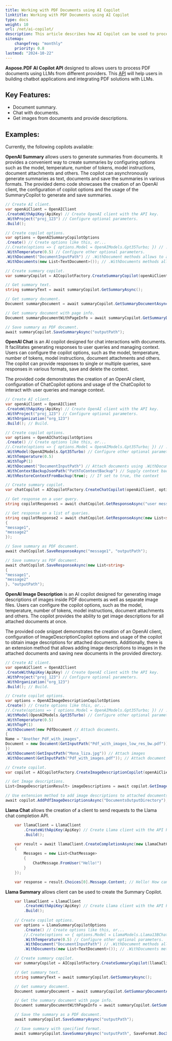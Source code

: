```yaml
---
title: Working with PDF Documents using AI Copilot
linktitle: Working with PDF Documents using AI Copilot
type: docs
weight: 10
url: /net/ai-copilot/
description: This article describes how AI Copilot can be used to process the PDF document with Aspose.PDF library.
sitemap:
    changefreq: "monthly"
    priority: 0.8
lastmod: "2024-10-22"
---
```


**Aspose.PDF AI Copilot API** designed to allows users to process PDF documents using LLMs from different providers. This [API](https://reference.aspose.com/pdf/net/aspose.pdf/) will help users in building chatbot applications and integrating PDF solutions with LLMs.

## Key Features:

* Document summary.
* Chat with documents.
* Get images from documents and provide descriptions.

## Examples:

Currently, the following copilots available:

**OpenAI Summary** allows users to generate summaries from documents. It provides a convenient way to create summaries by configuring options such as the model, temperature, number of tokens, model instructions, document attachments and others. The copilot can asynchronously generate summaries as text, documents and save the summaries in various formats. The provided demo code showcases the creation of an OpenAI client, the configuration of copilot options and the usage of the SummaryCopilot to generate and save summaries.

```cs
// Create AI client.
var openAiClient = OpenAIClient
.CreateWithApiKey(ApiKey) // Create OpenAI client with the API key.
.WithProject("proj_123") // Configure optional parameters.
.Build();

// Create copilot options.
var options = OpenAISummaryCopilotOptions
.Create() // Create options like this, or...
//.Create(options => { options.Model = OpenAIModels.Gpt35Turbo; }) // ...create using delegate.
.WithTemperature(0.5) // Configure other optional parameters.
.WithDocument("DocumentInputPath") // .WithDocument methods allows to add text, pdf and paths to documents.
.WithDocuments(new List<TextDocument>()); // .WithDocuments methods allows to add text, pdf and path collections.

// Create summary copilot.
var summaryCopilot = AICopilotFactory.CreateSummaryCopilot(openAiClient, options);

// Get summary text.
string summaryText = await summaryCopilot.GetSummaryAsync();

// Get summary document.
Document summaryDocument = await summaryCopilot.GetSummaryDocumentAsync();

// Get summary document with page info.
Document summaryDocumentWithPageInfo = await summaryCopilot.GetSummaryDocumentAsync(new PageInfo());

// Save summary as PDF document.
await summaryCopilot.SaveSummaryAsync("outputPath");
```

**OpenAI Chat** is an AI copilot designed for chat interactions with documents. It facilitates generating responses to user queries and managing context. Users can configure the copilot options, such as the model, temperature, number of tokens, model instructions, document attachments and others. The copilot can provide responses to single or multiple queries, save responses in various formats, save and delete the context.

The provided code demonstrates the creation of an OpenAI client, configuration of ChatCopilot options and usage of the ChatCopilot to interact with user queries and manage context.

```cs
// Create AI client.
var openAiClient = OpenAIClient
.CreateWithApiKey(ApiKey) // Create OpenAI client with the API key.
.WithProject("proj_123") // Configure optional parameters.
.WithOrganization("org_123")
.Build(); // Build.

// Create copilot options.
var options = OpenAIChatCopilotOptions
.Create() // Create options like this, or...
//.Create(options => { options.Model = OpenAIModels.Gpt35Turbo; }) // ...create using delegate.
.WithModel(OpenAIModels.Gpt35Turbo) // Configure other optional parameters.
.WithTemperature(0.5)
.WithTopP(1)
.WithDocument("DocumentInputPath") // Attach documents using .WithDocument(s) methods allows to add text, pdf and paths to documents.
.WithContextBackupJsonPath("PathToContextBackup") // Supply context backup to resume the conversation session.
.WithRestoreContextFromBackup(true); // If set to true, the context

// Create summary copilot.
var chatCopilot = AICopilotFactory.CreateChatCopilot(openAiClient, options);

// Get response on a user query.
string copilotResponse1 = await chatCopilot.GetResponseAsync("user message");

// Get response on a list of queries.
string copilotResponse2 = await chatCopilot.GetResponseAsync(new List<string>
{
"message1",
"message2"
});

// Save summary as PDF document.
await chatCopilot.SaveResponseAsync("message1", "outputPath");

// Save summary as PDF document.
await chatCopilot.SaveResponseAsync(new List<string>
{
"message1",
"message2"
}, "outputPath");
```

**OpenAI Image Description** is an AI copilot designed for generating image descriptions of images inside PDF documents as well as separate image files. Users can configure the copilot options, such as the model, temperature, number of tokens, model instructions, document attachments and others. The copilot provides the ability to get image descriptions for all attached documents at once.

The provided code snippet demonstrates the creation of an OpenAI client, configuration of ImageDescriptionCopilot options and usage of the copilot to obtain image descriptions for attached documents. Additionally, there is an extension method that allows adding image descriptions to images in the attached documents and saving new documents in the provided directory.

```cs
// Create AI client.
var openAiClient = OpenAIClient
.CreateWithApiKey(ApiKey) // Create OpenAI client with the API key.
.WithProject("proj_123") // Configure optional parameters.
.WithOrganization("org_123")
.Build(); // Build.

// Create copilot options.
var options = OpenAIImageDescriptionCopilotOptions
.Create() // Create options like this, or...
//.Create(options => { options.Model = OpenAIModels.Gpt35Turbo; }) // ...create using delegate.
.WithModel(OpenAIModels.Gpt35Turbo) // Configure other optional parameters.
.WithTemperature(0.5)
.WithTopP(1)
.WithDocument(new PdfDocument // Attach documents.
{
Name = "Another_Pdf_with_images",
Document = new Document(GetInputPath("Pdf_with_images_low_res_bw.pdf"))
})
.WithDocument(GetInputPath("Mona_liza.jpg")) // Attach images
.WithDocument(GetInputPath("Pdf_with_images.pdf")); // Attach document paths.

// Create copilot.
var copilot = AICopilotFactory.CreateImageDescriptionCopilot(openAiClient, options);

// Get Image descriptions.
List<ImageDescriptionResult> imageDescriptions = await copilot.GetImageDescriptionsAsync();

// Use extension method to add image descriptions to attached documents.
await copilot.AddPdfImageDescriptionsAsync("DocumentsOutputDirectory");
```

**Llama Chat** allows the creation of a client to send requests to the Llama chat completion API.

```cs
    var llamaClient = LlamaClient
        .CreateWithApiKey(ApiKey) // Create Llama client with the API key.
        .Build();

    var result = await llamaClient.CreateCompletionAsync(new LlamaChatCompletionRequest
    {
        Messages = new List<ChatMessage>
        {
            ChatMessage.FromUser("Hello!")
        }
    });

    var response = result.Choices[0].Message.Content; // Hello! How can I assist you today?
```

**Llama Summary** allows client can be used to create the Summary Copilot.

```cs
    var llamaClient = LlamaClient
        .CreateWithApiKey(ApiKey) // Create Llama client with the API key.
        .Build();
    
    // Create copilot options.
    var options = LlamaSummaryCopilotOptions
        .Create() // Create options like this, or...
        //.Create(options => { options.Model = LlamaModels.Llama13BChat; }) // ...create using delegate.
        .WithTemperature(0.5) // Configure other optional parameters.
        .WithDocument("DocumentInputPath") // .WithDocument methods allow to add text, pdf, and paths to documents.
        .WithDocuments(new List<TextDocument>()); // .WithDocuments methods allow to add text, pdf and path collections.

    // Create summary copilot.
    var summaryCopilot = AICopilotFactory.CreateSummaryCopilot(llamaClient, options);

    // Get summary text.
    string summaryText = await summaryCopilot.GetSummaryAsync();

    // Get summary document.
    Document summaryDocument = await summaryCopilot.GetSummaryDocumentAsync();

    // Get the summary document with page info.
    Document summaryDocumentWithPageInfo = await summaryCopilot.GetSummaryDocumentAsync(new PageInfo());

    // Save the summary as a PDF document.
    await summaryCopilot.SaveSummaryAsync("outputPath");

    // Save summary with specified format.
    await summaryCopilot.SaveSummaryAsync("outputPath", SaveFormat.DocX);
```